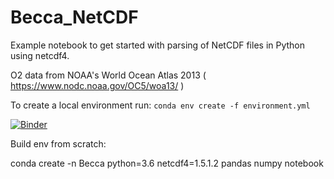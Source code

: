 # Becca_NetCDF

Example notebook to get started with parsing of NetCDF files in Python using netcdf4.

O2 data from NOAA's World Ocean Atlas 2013 ( https://www.nodc.noaa.gov/OC5/woa13/ )

To create a local environment run: `conda env create -f environment.yml`

[![Binder](https://mybinder.org/badge_logo.svg)](https://mybinder.org/v2/gh/jaclynsaunders/Becca_NetCDF/master)

Build env from scratch:

 conda create -n Becca python=3.6 netcdf4=1.5.1.2 pandas numpy notebook

